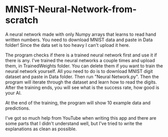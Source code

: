 # MNIST-Neural-Network-from-scratch
A neural network made with only Numpy arrays that learns to read hand written numbers.
You need to download MNIST data and paste in Data folder! Since the data set is too heavy I can't upload it here.

The program checks if there is a trained neural network first and use it if there is any. I've trained the neural networks a couple times and upload them, in TrainedWeights folder. You can delete them if you want to train the neural network yourself. All you need to do is to download MNIST digit dataset and paste in Data folder. Then run "Neural Network.py". Then the program will iterate through the dataset and learn how to read the digits. After the training ends, you will see what is the success rate, how good is your AI. 

At the end of the training, the program will show 10 example data and predictions.

I've got so much help from YouTube when writing this app and there are some parts that I didn't understand well, but I've tried to write the explanations as clean as possible.
